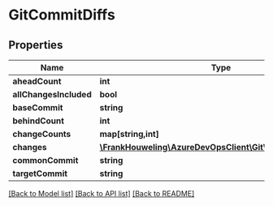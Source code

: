 # GitCommitDiffs

## Properties
Name | Type | Description | Notes
------------ | ------------- | ------------- | -------------
**aheadCount** | **int** |  | [optional] 
**allChangesIncluded** | **bool** |  | [optional] 
**baseCommit** | **string** |  | [optional] 
**behindCount** | **int** |  | [optional] 
**changeCounts** | **map[string,int]** |  | [optional] 
**changes** | [**\FrankHouweling\AzureDevOpsClient\Git\Model\GitChange[]**](GitChange.md) |  | [optional] 
**commonCommit** | **string** |  | [optional] 
**targetCommit** | **string** |  | [optional] 

[[Back to Model list]](../README.md#documentation-for-models) [[Back to API list]](../README.md#documentation-for-api-endpoints) [[Back to README]](../README.md)


